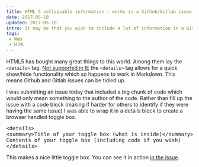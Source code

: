 ```yaml
---
title: HTML 5 collapsable information - works in a Github/Gitlab issue
date: 2017-05-10
updated: 2017-05-10
intro: It may be that you wish to include a lot of information in a Github issue (or anywhere else on the web that allows HTML) but don't want the code/error to fill out the page. Luckily, there is a way to collapse it using latest HTML&nbsp;tags.
tags:
 - Web
 - HTML
---
```


HTML5 has bought many great things to this world. Among them lay the `<details>` tag. [Not supported in IE](http://caniuse.com/#feat=details) the `<details>` tag allows for a quick show/hide functionality which so happens to work in Markdown. This means Github and Gitlab issues can be tidied up.

I was submitting an issue today that included a big chunk of code which would only mean something to the author of the code. Rather than fill up the issue with a code block (making if harder for others to identify if they were having the same issue) I was able to wrap it in a details block to create a browser handled toggle box.

<pre class="language-html">&lt;details&gt;
&lt;summary&gt;Title of your toggle box (what is inside)&lt;/summary&gt;
Contents of your toggle box (including code if you wish)
&lt;/details&gt;</pre>

This makes a nice little toggle box. You can see it in action [in the issue](https://github.com/jakubpawlowicz/clean-css/issues/941).